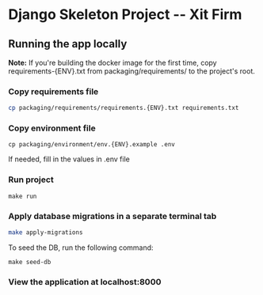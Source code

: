 # Django Skeleton Project -- Xit Firm

## Running the app locally

**Note:** If you're building the docker image for the first time, copy requirements-{ENV}.txt from packaging/requirements/ to the project's root.

### Copy requirements file

```sh
cp packaging/requirements/requirements.{ENV}.txt requirements.txt
```

### Copy environment file

```shell script
cp packaging/environment/env.{ENV}.example .env
```
If needed, fill in the values in .env file

### Run project

```shell script
make run
```

### Apply database migrations in a separate terminal tab

```sh
make apply-migrations
```

To seed the DB, run the following command:

```shell script
make seed-db
```

### View the application at localhost:8000
